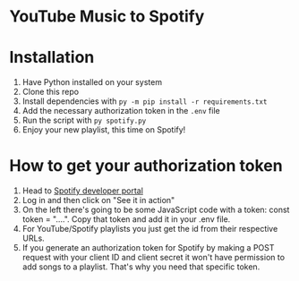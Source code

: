 # YouTube Music to Spotify

# Installation
 
1. Have Python installed on your system
2. Clone this repo
3. Install dependencies with `py -m pip install -r requirements.txt`
4. Add the necessary authorization token in the `.env` file
5. Run the script with `py spotify.py`
6. Enjoy your new playlist, this time on Spotify!

# How to get your authorization token
1. Head to [Spotify developer portal](https://developer.spotify.com/)
2. Log in and then click on "See it in action"
3. On the left there's going to be some JavaScript code with a token: const token = "....". Copy that token and add it in your .env file.
4. For YouTube/Spotify playlists you just get the id from their respective URLs.
5. If you generate an authorization token for Spotify by making a POST request with your client ID and client secret it won't have permission to add songs to a playlist. That's why you need that specific token.
